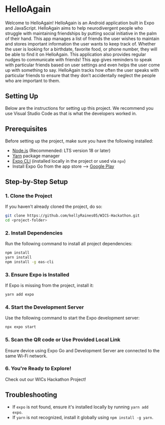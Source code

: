 # HelloAgain

Welcome to HelloAgain! HelloAgain is an Android application built in Expo and JavaScript. HelloAgain aims to help neurodivergent people who struggle with maintaining friendships by putting social initiative in the palm of their hand. This app manages a list of friends the user wishes to maintain and stores important information the user wants to keep track of. Whether the user is looking for a birthdate, favorite food, or phone number, they will be able to find it on HelloAgain. This application also provides regular nudges to communicate with friends! This app gives reminders to speak with particular friends based on user settings and even helps the user come up with something to say. HelloAgain tracks how often the user speaks with particular friends to ensure that they don’t accidentally neglect the people who are important to them. 

## Setting Up
Below are the instructions for setting up this project. We recommend you use Visual Studio Code as that is what the developers worked in. 

## Prerequisites
Before setting up the project, make sure you have the following installed:
- [Node.js](https://nodejs.org/) (Recommended: LTS version 18 or later)
- [Yarn](https://yarnpkg.com/) package manager
- [Expo CLI](https://expo.dev/) (installed locally in the project or used via `npx`)
- Install Expo Go from the app store --> [Google Play](https://play.google.com/store/apps/details?id=host.exp.exponent&referrer=docs )

## Step-by-Step Setup

### 1. Clone the Project
If you haven't already cloned the project, do so:
```sh
git clone https://github.com/kellyRaines05/WICS-Hackathon.git
cd <project-folder>
```

### 2. Install Dependencies
Run the following command to install all project dependencies:
```sh
npm install
yarn install
npm install -g eas-cli
```

### 3. Ensure Expo is Installed
If Expo is missing from the project, install it:
```sh
yarn add expo
```

### 4. Start the Development Server
Use the following command to start the Expo development server:
```sh
npx expo start
```

### 5. Scan the QR code or Use Provided Local Link
Ensure device using Expo Go and Development Server are connected to the same Wi-Fi network. 


### 6. You're Ready to Explore!
Check out our WICs Hackathon Project!

## Troubleshooting
- If `expo` is not found, ensure it's installed locally by running `yarn add expo`.
- If `yarn` is not recognized, install it globally using `npm install -g yarn`.


